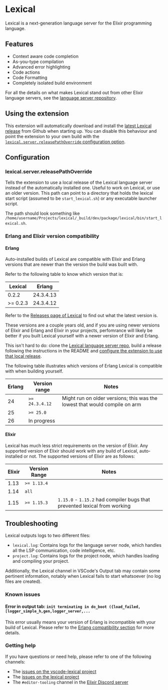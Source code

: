 # Lexical

Lexical is a next-generation language server for the Elixir programming
language.

## Features

- Context aware code completion
- As-you-type compilation
- Advanced error highlighting
- Code actions
- Code Formatting
- Completely isolated build environment

For all the details on what makes Lexical stand out from other Elixir language
servers, see the
[language server repository](https://github.com/lexical-lsp/lexical).

## Using the extension

This extension will automatically download and install the
[latest Lexical release](https://github.com/lexical-lsp/lexical/releases) from
Github when starting up. You can disable this behaviour and point the extension
to your own build with the
[`lexical.server.releasePathOverride` configuration option](#lexicalserverreleasepathoverride).

## Configuration

### lexical.server.releasePathOverride

Tells the extension to use a local release of the Lexical language server
instead of the automatically installed one. Useful to work on Lexical, or use an
older version. This path can point to a directory that holds the lexical start
script (assumed to be `start_lexical.sh`) or any executable launcher script.

The path should look something like
`/home/username/Projects/lexical/_build/dev/package/lexical/bin/start_lexical.sh`.

### Erlang and Elixir version compatibility

#### Erlang

Auto-installed builds of Lexical are compatible with Elixir and Erlang versions
that are newer than the version the build was built with.

Refer to the following table to know which version that is:

| Lexical  | Erlang    |
| -------- | --------- |
| 0.2.2    | 24.3.4.13 |
| >= 0.2.3 | 24.3.4.12 |

Refer to the
[Releases page of Lexical](https://github.com/lexical-lsp/lexical/releases) to
find out what the latest version is.

These versions are a couple years old, and if you are using newer versions of
Elixir and Erlang and Elixir in your projects, perfomrance will likely be better
if you built Lexical yourself with a newer version of Elixir and Erlang.

This isn't hard to do: clone the
[Lexical language server repo](https://github.com/lexical-lsp/lexical), build a
release following the instructions in the README and
[configure the extension to use that local release](#lexicalserverreleasepathoverride).

The following table illustrates which versions of Erlang Lexical is compatible
with when building yourself.

| Erlang | Version range  | Notes                                                                      |
| ------ | -------------- | -------------------------------------------------------------------------- |
| 24     | `>= 24.3.4.12` | Might run on older versions; this was the lowest that would compile on arm |
| 25     | `>= 25.0`      |                                                                            |
| 26     | In progress    |                                                                            |

#### Elixir

Lexical has much less strict requirements on the version of Elixir. Any
supported version of Elixir should work with any build of Lexical,
auto-installed or not. The supported versions of Elixir are as follows:

| Elixir | Version Range | Notes                                                                     |
| ------ | ------------- | ------------------------------------------------------------------------- |
| 1.13   | `>= 1.13.4`   |                                                                           |
| 1.14   | `all`         |                                                                           |
| 1.15   | `>= 1.15.3`   | `1.15.0` - `1.15.2` had compiler bugs that prevented lexical from working |

## Troubleshooting

Lexical outputs logs to two different files:

- `lexical.log`: Contains logs for the language server node, which handles all
  the LSP communication, code intelligence, etc.
- `project.log`: Contains logs for the project node, which handles loading and
  compiling your project.

Additionally, the Lexical channel in VSCode's Output tab may contain some
pertinent information, notably when Lexical fails to start whatsoever (no log
files are created).

### Known issues

#### Error in output tab: `init terminating in do_boot ({load_failed,[logger_simple_h,gen,logger_server,...`

This error usually means your version of Erlang is incompatible with your build
of Lexical. Please refer to the [Erlang compatibility section](#erlang) for more
details.

### Getting help

If you have questions or need help, please refer to one of the following
channels:

- The
  [issues on the vscode-lexical project](https://github.com/lexical-lsp/vscode-lexical/issues)
- The
  [issues on the lexical project](https://github.com/lexical-lsp/lexical/issues)
- The `#editor-tooling` channel in the
  [Elixir Discord server](https://discord.gg/elixir)
